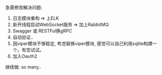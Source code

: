 急需修改解决问题:
1. 日志模块重构 => 上ELK
2. 新开线程启动WebSocket服务 => 加上RabbitMQ
3. Swagger 或 RESTFul换gRPC
4. 自动验证..
5. 因viper模块不够稳定, 考虑替换viper模块, 感觉可以自己利用sqlite构建一个。有空试试。
6. 加入Oauth2

继续做:
so many..
